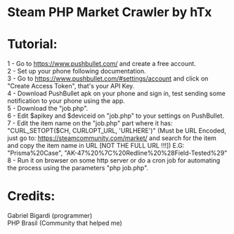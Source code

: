 # Steam PHP Market Crawler by hTx
  
# Tutorial:
1 - Go to https://www.pushbullet.com/ and create a free account.  
2 - Set up your phone following documentation.  
3 - Go to https://www.pushbullet.com/#settings/account and click on "Create Access Token", that's your API Key.  
4 - Download PushBullet apk on your phone and sign in, test sending some notification to your phone using the app.  
5 - Download the "job.php".  
6 - Edit $apikey and $deviceid on "job.php" to your settings on PushBullet.  
7 - Edit the item name on the "job.php" part where it has: "CURL_SETOPT($CH, CURLOPT_URL, 'URLHERE')" (Must be URL Encoded, just go to: https://steamcommunity.com/market/ and search for the item and copy the item name in URL [NOT THE FULL URL !!!]) E.G: "Prisma%20Case", "AK-47%20%7C%20Redline%20%28Field-Tested%29"  
8 - Run it on browser on some http server or do a cron job for automating the process using the parameters "php job.php".  
  
# Credits:
Gabriel Bigardi (programmer)  
PHP Brasil (Community that helped me)
